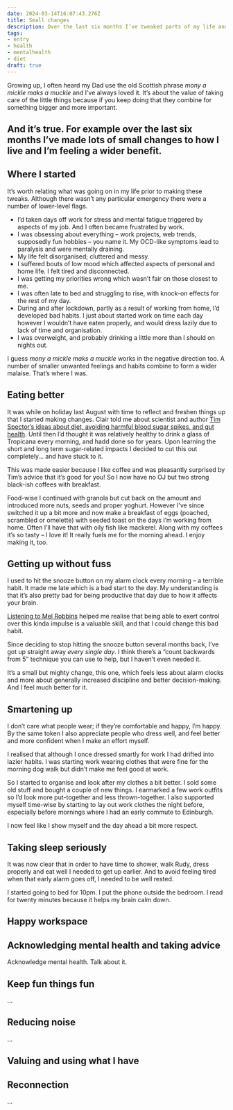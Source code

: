 ```yaml
---
date: 2024-03-14T16:07:43.276Z
title: Small changes
description: Over the last six months I’ve tweaked parts of my life and I’m feeling better for it
tags:
- entry
- health
- mentalhealth
- diet
draft: true
---
```

Growing up, I often heard my Dad use the old Scottish phrase _mony a mickle maks a muckle_ and I’ve always loved it. It’s about the value of taking care of the little things because if you keep doing that they combine for something bigger and more important. 

And it’s true. For example over the last six months I’ve made lots of small changes to how I live and I’m feeling a wider benefit.
---

## Where I started

It’s worth relating what was going on in my life prior to making these tweaks. Although there wasn’t any particular emergency there were a number of lower-level flags.

- I’d taken days off work for stress and mental fatigue triggered by aspects of my job. And I often became frustrated by work.
- I was obsessing about everything – work projects, web trends, supposedly fun hobbies – you name it. My OCD-like symptoms lead to paralysis and were mentally draining.
- My life felt disorganised; cluttered and messy.
- I suffered bouts of low mood which affected aspects of personal and home life. I felt tired and disconnected.
- I was getting my priorities wrong which wasn’t fair on those closest to me.
- I was often late to bed and struggling to rise, with knock-on effects for the rest of my day.
- During and after lockdown, partly as a result of working from home, I’d developed bad habits. I just about started work on time each day however I wouldn’t have eaten properly, and would dress lazily due to lack of time and organisation.
- I was overweight, and probably drinking a little more than I should on nights out.

I guess _mony a mickle maks a muckle_ works in the negative direction too. A number of smaller unwanted feelings and habits combine to form a wider malaise. That’s where I was.

## Eating better

It was while on holiday last August with time to reflect and freshen things up that I started making changes. Clair told me about scientist and author [Tim Spector’s ideas about diet, avoiding harmful blood sugar spikes, and gut health](https://www.theguardian.com/food/2023/apr/25/eat-fibre-first-and-ditch-the-juice-five-quick-and-easy-tips-for-a-much-healthier-meal). Until then I’d thought it was relatively healthy to drink a glass of Tropicana every morning, and hadd done so for years. Upon learning the short and long term sugar-related impacts I decided to cut this out completely… and have stuck to it.

This was made easier because I like coffee and was pleasantly surprised by Tim’s advice that it’s good for you! So I now have no OJ but two strong black-ish coffees with breakfast.

Food-wise I continued with granola but cut back on the amount and introduced more nuts, seeds and proper yoghurt. However I’ve since switched it up a bit more and now make a breakfast of eggs (poached, scrambled or omelette) with seeded toast on the days I’m working from home. Often I’ll have that with oily fish like mackerel. Along with my coffees it’s so tasty – I love it! It really fuels me for the morning ahead. I enjoy making it, too.

## Getting up without fuss

I used to hit the snooze button on my alarm clock every morning – a terrible habit. It made me late which is a bad start to the day. My understanding is that it’s also pretty bad for being productive that day due to how it affects your brain.

[Listening to Mel Robbins](https://youtu.be/s78hCiKjAKk?si=poDnICiziIFgF067) helped me realise that being able to exert control over this kinda impulse is a valuable skill, and that I could change this bad habit.

Since deciding to stop hitting the snooze button several months back, I’ve got up straight away _every single day_. I think there’s a “count backwards from 5” technique you can use to help, but I haven’t even needed it.

It’s a small but mighty change, this one, which feels less about alarm clocks and more about generally increased discipline and better decision-making. And I feel much better for it.

## Smartening up

I don’t care what people wear; if they’re comfortable and happy, I’m happy. By the same token I also appreciate people who dress well, and feel better and more confident when I make an effort myself.

I realised that although I once dressed smartly for work I had drifted into lazier habits. I was starting work wearing clothes that were fine for the morning dog walk but didn’t make me feel good at work.

So I started to organise and look after my clothes a bit better. I sold some old stuff and bought a couple of new things. I earmarked a few work outfits so I’d look more put-together and less thrown-together. I also supported myself time-wise by starting to lay out work clothes the night before, especially before mornings where I had an early commute to Edinburgh.

I now feel like I show myself and the day ahead a bit more respect.

## Taking sleep seriously

It was now clear that in order to have time to shower, walk Rudy, dress properly and eat well I needed to get up earlier. And to avoid feeling tired when that early alarm goes off, I needed to be well rested.

I started going to bed for 10pm. I put the phone outside the bedroom. I read for twenty minutes because it helps my brain calm down. 

## Happy workspace

## Acknowledging mental health and taking advice

Acknowledge mental health. Talk about it.

## Keep fun things fun

…

## Reducing noise

…



## Valuing and using what I have

## Reconnection

…



<!-- Diary of CEO mental health doctor https://www.youtube.com/watch?v=FN0_ow76hU8) -->
